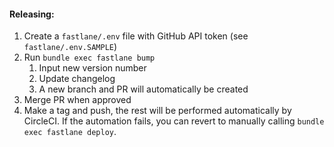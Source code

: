 #### Releasing:
1. Create a `fastlane/.env` file with GitHub API token (see `fastlane/.env.SAMPLE`)
2. Run `bundle exec fastlane bump`
    1. Input new version number
    2. Update changelog
    3. A new branch and PR will automatically be created
3. Merge PR when approved
4. Make a tag and push, the rest will be performed automatically by CircleCI. If the automation fails, you can revert to manually calling `bundle exec fastlane deploy`.
